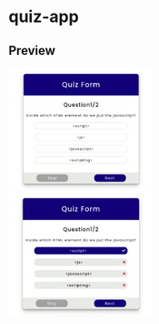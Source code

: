 # quiz-app

## Preview

<img src="https://github.com/afryannn/quizApp-RELEASE/blob/master/src/assets/quizprev1.png" width="50%">
<img src="https://github.com/afryannn/quizApp-RELEASE/blob/master/src/assets/quizprev2.png" width="50%">
